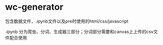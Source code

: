 # wc-generator
包含数据文件，.ipynb文件以及pre时使用的html/css/javascript

.ipynb 分为爬虫、分词、生成器三部分；分词部分需要和canvas上上传的csv文件配合使用
